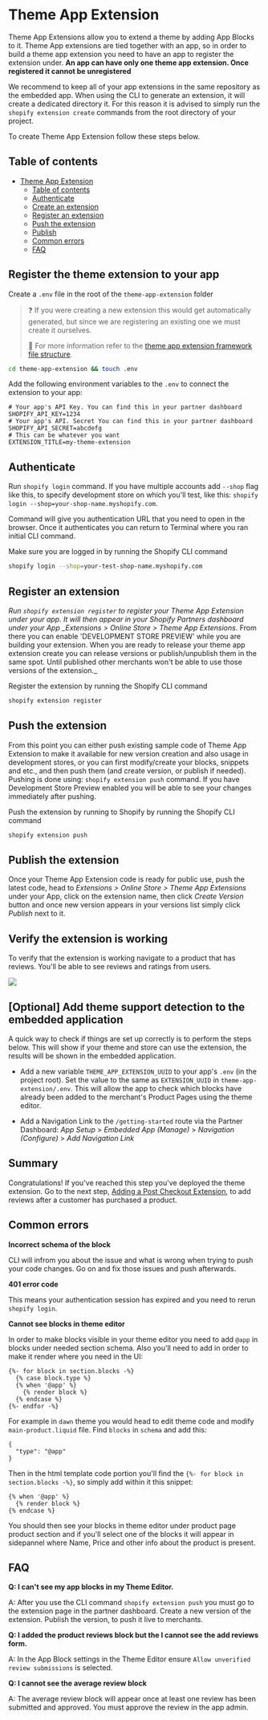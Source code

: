 # Theme App Extension

Theme App Extensions allow you to extend a theme by adding App Blocks to it. Theme App extensions are tied together with an app, so in order to build a theme app extension you need to have an app to register the extension under. **An app can have only one theme app extension. Once registered it cannot be unregistered**

We recommend to keep all of your app extensions in the same repository as the embedded app. When using the CLI to generate an extension, it will create a dedicated directory it. For this reason it is advised to simply run the `shopify extension create` commands from the root directory of your project.

To create Theme App Extension follow these steps below.

## Table of contents

- [Theme App Extension](#theme-app-extension)
  - [Table of contents](#table-of-contents)
  - [Authenticate](#authenticate)
  - [Create an extension](#create-an-extension)
  - [Register an extension](#register-an-extension)
  - [Push the extension](#push-the-extension)
  - [Publish](#publish)
  - [Common errors](#common-errors)
  - [FAQ](#faq)

## Register the theme extension to your app

Create a `.env` file in the root of the `theme-app-extension` folder

> :question: If you were creating a new extension this would get automatically generated, but since we are registering an existing one we must create it ourselves.
>
> :book: For more information refer to the [theme app extension framework file structure](https://shopify.dev/apps/online-store/theme-app-extensions/extensions-framework#file-structure).

```bash
cd theme-app-extension && touch .env
```

Add the following environment variables to the `.env` to connect the extension to your app:

```
# Your app's API Key. You can find this in your partner dashboard
SHOPIFY_API_KEY=1234
# Your app's API. Secret You can find this in your partner dashboard
SHOPIFY_API_SECRET=abcdefg
# This can be whatever you want
EXTENSION_TITLE=my-theme-extension
```

## Authenticate

Run `shopify login` command. If you have multiple accounts add `--shop` flag like this, to specify development store on which you'll test, like this: `shopify login --shop=your-shop-name.myshopify.com`.

Command will give you authentication URL that you need to open in the browser. Once it authenticates you can return to Terminal where you ran initial CLI command.

Make sure you are logged in by running the Shopify CLI command

```bash
shopify login --shop=your-test-shop-name.myshopify.com
```

## Register an extension

_Run `shopify extension register` to register your Theme App Extension under your app. It will then appear in your Shopify Partners dashboard under your App \_Extensions > Online Store > Theme App Extensions_. From there you can enable 'DEVELOPMENT STORE PREVIEW' while you are building your extension. When you are ready to release your theme app extension create you can release versions or publish/unpublish them in the same spot. Until published other merchants won't be able to use those versions of the extension.\_

Register the extension by running the Shopify CLI command

```bash
shopify extension register
```

## Push the extension

From this point you can either push existing sample code of Theme App Extension to make it available for new version creation and also usage in development stores, or you can first modify/create your blocks, snippets and etc., and then push them (and create version, or publish if needed). Pushing is done using: `shopify extension push` command. If you have Development Store Preview enabled you will be able to see your changes immediately after pushing.

Push the extension by running to Shopify by running the Shopify CLI command

```bash
shopify extension push
```

## Publish the extension

Once your Theme App Extension code is ready for public use, push the latest code, head to _Extensions > Online Store > Theme App Extensions_ under your App, click on the extension name, then click _Create Version_ button and once new version appears in your versions list simply click _Publish_ next to it.

## Verify the extension is working

To verify that the extension is working navigate to a product that has reviews. You'll be able to see reviews and ratings from users.

![](images/theme-extension-final.png)

## [Optional] Add theme support detection to the embedded application

A quick way to check if things are set up correctly is to perform the steps below. This will show if your theme and store can use the extension, the results will be shown in the embedded application.

- Add a new variable `THEME_APP_EXTENSION_UUID` to your app's `.env` (in the project root). Set the value to the same as `EXTENSION_UUID` in `theme-app-extension/.env`. This will allow the app to check which blocks have already been added to the merchant's Product Pages using the theme editor.

- Add a Navigation Link to the `/getting-started` route via the Partner Dashboard: _App Setup_ > _Embedded App (Manage)_ > _Navigation (Configure)_ > _Add Navigation Link_

## Summary

Congratulations! If you've reached this step you've deployed the theme extension. Go to the next step, [Adding a Post Checkout Extension](checkout-extension-post-purchase), to add reviews after a customer has purchased a product.

## Common errors

**Incorrect schema of the block**

CLI will infrom you about the issue and what is wrong when trying to push your code changes. Go on and fix those issues and push afterwards.

**401 error code**

This means your authentication session has expired and you need to rerun `shopify login`.

**Cannot see blocks in theme editor**

In order to make blocks visible in your theme editor you need to add `@app` in blocks under needed section schema. Also you'll need to add in order to make it render where you need in the UI:

```liquid
{%- for block in section.blocks -%}
  {% case block.type %}
  {% when '@app' %}
    {% render block %}
  {% endcase %}
{%- endfor -%}
```

For example in `dawn` theme you would head to edit theme code and modify `main-product.liquid` file. Find `blocks` in `schema` and add this:

```liquid
{
  "type": "@app"
}
```

Then in the html template code portion you'll find the `{%- for block in section.blocks -%}`, so simply add within it this snippet:

```liquid
{% when '@app' %}
  {% render block %}
{% endcase %}
```

You should then see your blocks in theme editor under product page product section and if you'll select one of the blocks it will appear in sidepannel where Name, Price and other info about the product is present.

## FAQ

**Q: I can't see my app blocks in my Theme Editor.**

A: After you use the CLI command `shopify extension push` you must go to the extension page in the partner dashboard. Create a new version of the extension. Publish the version, to push it live to merchants.

**Q: I added the product reviews block but the I cannot see the add reviews form.**

A: In the App Block settings in the Theme Editor ensure `Allow unverified review submissions` is selected.

**Q: I cannot see the average review block**

A: The average review block will appear once at least one review has been submitted and approved. You must approve the review in the app admin.
